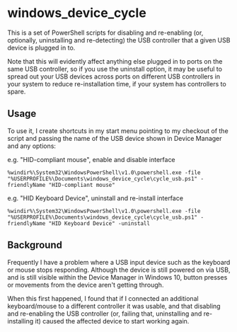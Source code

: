 # windows_device_cycle #

This is a set of PowerShell scripts for disabling and re-enabling (or, optionally, uninstalling and re-detecting) the USB controller that a given USB device is plugged in to.

Note that this will evidently affect anything else plugged in to ports on the same USB controller, so if you use the uninstall option, it may be useful to spread out your USB devices across ports on different USB controllers in your system to reduce re-installation time, if your system has controllers to spare.   

## Usage ##

To use it, I create shortcuts in my start menu pointing to my checkout of the script and passing the name of the USB device shown in Device Manager and any options:

e.g. "HID-compliant mouse", enable and disable interface

    %windir%\System32\WindowsPowerShell\v1.0\powershell.exe -file "%USERPROFILE%\Documents\windows_device_cycle\cycle_usb.ps1" -friendlyName "HID-compliant mouse"

e.g. "HID Keyboard Device", uninstall and re-install interface

    %windir%\System32\WindowsPowerShell\v1.0\powershell.exe -file "%USERPROFILE%\Documents\windows_device_cycle\cycle_usb.ps1" -friendlyName "HID Keyboard Device" -uninstall


## Background ##

Frequently I have a problem where a USB input device such as the keyboard or mouse stops responding. Although the device is still powered on via USB, and is still visible within the Device Manager in Windows 10, button presses or movements from the device aren't getting through.  

When this first happened, I found that if I connected an additional keyboard/mouse to a different controller it was usable, and that disabling and re-enabling the USB controller (or, failing that, uninstalling and re-installing it) caused the affected device to start working again.